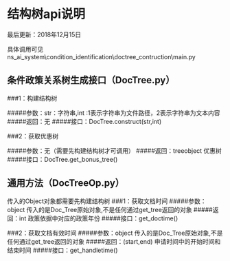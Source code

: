 # 结构树api说明

最后更新：2018年12月15日

具体调用可见 ns_ai_system\condition_identification\doctree_contruction\main.py


## 条件政策关系树生成接口（DocTree.py）

###1：构建结构树

#####参数：str：字符串,int :1表示字符串为文件路径，2表示字符串为文本内容
#####返回：无
#####接口：DocTree.construct(str,int)

###2：获取优惠树

#####参数：无（需要先构建结构树才可调用）
#####返回：treeobject 优惠树
#####接口：DocTree.get_bonus_tree()

## 通用方法（DocTreeOp.py）
传入的Object对象都需要先构建结构树
###1：获取文档时间
#####参数：object 传入的是Doc_Tree原始对象,不是任何通过get_tree返回的对象
#####返回：int 政策依据中对应的政策年份
#####接口：get_doctime()

###2：获取文档有效时间
#####参数：object 传入的是Doc_Tree原始对象,不是任何通过get_tree返回的对象
#####返回：(start,end) 申请时间中的开始时间和结束时间
#####接口：get_handletime()


